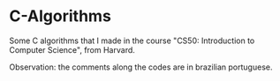 # C-Algorithms
Some C algorithms that I made in the course "CS50: Introduction to Computer Science", from Harvard.

Observation: the comments along the codes are in brazilian portuguese.
